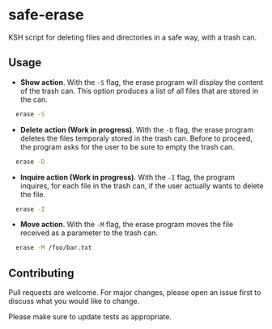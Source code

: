 # safe-erase
KSH script for deleting files and directories in a safe way, with a trash can.

## Usage

* __Show action__.
With the `-S` flag, the erase program will display the content of the trash can. This option produces a list of all files that are stored in the can.
```bash
  erase -S
```

* __Delete action (Work in progress)__.
With the `-D` flag, the erase program deletes the files temporaly stored in the trash can. Before to proceed, the program asks for the user to be sure to empty the trash can.
```bash
  erase -D
```

* __Inquire action (Work in progress)__.
With the `-I` flag, the program inquires, for each file in the trash can, if the user actually wants to delete the file.
```bash
  erase -I
```

* __Move action__.
With the `-M` flag, the erase program moves the file received as a parameter to the trash can. 
```bash
  erase -M /foo/bar.txt
```
## Contributing
Pull requests are welcome. For major changes, please open an issue first to discuss what you would like to change.

Please make sure to update tests as appropriate.
